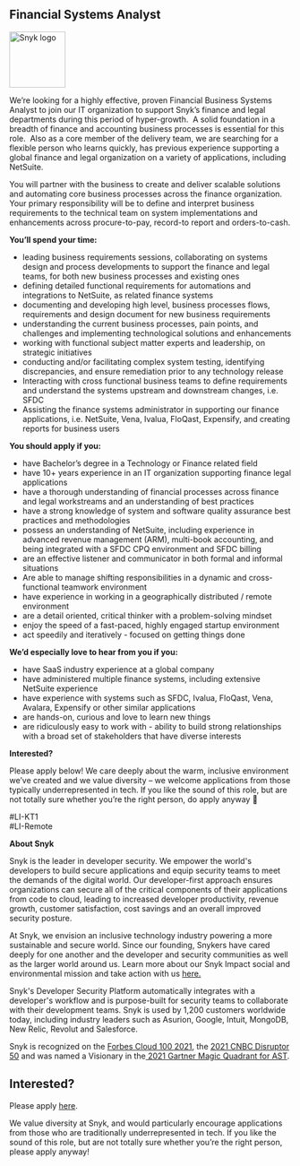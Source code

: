 Financial Systems Analyst
---

<img src="https://res.cloudinary.com/snyk/image/upload/v1537345894/press-kit/brand/logo-black.png" width="100" alt="Snyk logo" />

<p><span style="font-weight: 400;">We’re looking for a highly effective, proven Financial Business Systems Analyst to join our IT organization to support Snyk’s finance and legal departments during this period of hyper-growth.&nbsp; A solid foundation in a breadth of finance and accounting business processes is essential for this role.&nbsp; Also as a core member of the delivery team, we are searching for a flexible person who learns quickly, has previous experience supporting a global finance and legal organization on a variety of applications, including NetSuite.</span></p>
<p><span style="font-weight: 400;">You will partner with the business to create and deliver scalable solutions and automating core business processes across the finance organization. Your primary responsibility will be to define and interpret business requirements to the technical team on system implementations and enhancements across procure-to-pay, record-to report and orders-to-cash.</span></p>
<p><strong>You’ll spend your time:</strong></p>
<ul>
<li style="font-weight: 400;"><span style="font-weight: 400;">leading business requirements sessions, collaborating on systems design and process developments to support the finance and legal teams, for both new business processes and existing ones&nbsp;</span></li>
<li style="font-weight: 400;"><span style="font-weight: 400;">defining detailed functional requirements for automations and integrations to NetSuite, as related finance systems</span></li>
<li style="font-weight: 400;"><span style="font-weight: 400;">documenting and developing high level, business processes flows, requirements and design document for new business requirements</span></li>
<li style="font-weight: 400;"><span style="font-weight: 400;">understanding the current business processes, pain points, and challenges and implementing technological solutions and enhancements</span></li>
<li style="font-weight: 400;"><span style="font-weight: 400;">working with functional subject matter experts and leadership, on strategic initiatives&nbsp;</span></li>
<li style="font-weight: 400;"><span style="font-weight: 400;">conducting and/or facilitating complex system testing, identifying discrepancies, and ensure remediation prior to any technology release&nbsp;</span></li>
<li style="font-weight: 400;"><span style="font-weight: 400;">Interacting with cross functional business teams to define requirements and understand the systems upstream and downstream changes, i.e. SFDC</span></li>
<li style="font-weight: 400;"><span style="font-weight: 400;">Assisting the finance systems administrator in supporting our finance applications, i.e. NetSuite, Vena, Ivalua, FloQast, Expensify, and creating reports for business users</span></li>
</ul>
<p><strong>You should apply if you:</strong></p>
<ul>
<li style="font-weight: 400;"><span style="font-weight: 400;">have Bachelor’s degree in a Technology or Finance related field</span></li>
<li style="font-weight: 400;"><span style="font-weight: 400;">have 10+ years experience in an IT organization supporting finance legal applications</span></li>
<li style="font-weight: 400;"><span style="font-weight: 400;">have a thorough understanding of financial processes across finance and legal workstreams and an understanding of best practices</span></li>
<li style="font-weight: 400;"><span style="font-weight: 400;">have a strong knowledge of system and software quality assurance best practices and methodologies</span></li>
<li style="font-weight: 400;"><span style="font-weight: 400;">possess an understanding of NetSuite, including experience in advanced revenue management (ARM), multi-book accounting, and being integrated with a SFDC CPQ environment and SFDC billing</span></li>
<li style="font-weight: 400;"><span style="font-weight: 400;">are an effective listener and communicator in both formal and informal situations</span></li>
<li style="font-weight: 400;"><span style="font-weight: 400;">Are able to manage shifting responsibilities in a dynamic and cross-functional teamwork environment</span></li>
<li style="font-weight: 400;"><span style="font-weight: 400;">have experience in working in a geographically distributed / remote environment</span></li>
<li style="font-weight: 400;"><span style="font-weight: 400;">are a detail oriented, critical thinker with a problem-solving mindset</span></li>
<li style="font-weight: 400;"><span style="font-weight: 400;">enjoy the speed of a fast-paced, highly engaged startup environment</span></li>
<li style="font-weight: 400;"><span style="font-weight: 400;">act speedily and iteratively - focused on getting things done&nbsp;&nbsp;&nbsp;&nbsp;</span></li>
</ul>
<p><strong>We’d especially love to hear from you if you:</strong></p>
<ul>
<li style="font-weight: 400;"><span style="font-weight: 400;">have SaaS industry experience at a global company</span></li>
<li style="font-weight: 400;"><span style="font-weight: 400;">have administered multiple finance systems, including extensive NetSuite experience</span></li>
<li style="font-weight: 400;"><span style="font-weight: 400;">have experience with systems such as SFDC, Ivalua, FloQast, Vena, Avalara, Expensify or other similar applications</span></li>
<li style="font-weight: 400;"><span style="font-weight: 400;">are hands-on, curious and love to learn new things</span></li>
<li style="font-weight: 400;"><span style="font-weight: 400;">are ridiculously easy to work with - ability to build strong relationships with a broad set of stakeholders that have diverse interests</span></li>
</ul>
<p><strong>Interested?</strong></p>
<p><span style="font-weight: 400;">Please apply below! We care deeply about the warm, inclusive environment we’ve created and we value diversity – we welcome applications from those typically underrepresented in tech. If you like the sound of this role, but are not totally sure whether you’re the right person, do apply anyway 🙂</span></p>
<p><span style="font-weight: 400;">#LI-KT1<br>#LI-Remote</span></p><div class="content-conclusion"><p><strong>About Snyk</strong></p>
<p><span style="font-weight: 400;">Snyk is the leader in developer security. We empower the world's developers to build secure applications and equip security teams to meet the demands of the digital world. Our developer-first approach ensures organizations can secure all of the critical components of their applications from code to cloud, leading to increased developer productivity, revenue growth, customer satisfaction, cost savings and an overall improved security posture.&nbsp;</span></p>
<p><span style="font-weight: 400;">At Snyk, we envision an inclusive technology industry powering a more sustainable and secure world.</span> <span style="font-weight: 400;">Since our founding, Snykers have cared deeply for one another and the developer and security communities as well as the larger world around us. Learn more about our Snyk Impact social and environmental mission and take action with us </span><a href="https://snyk.io/about/snyk-impact/"><span style="font-weight: 400;">here.</span></a></p>
<p><span style="font-weight: 400;">Snyk's Developer Security Platform automatically integrates with a developer's workflow and is purpose-built for security teams to collaborate with their development teams. Snyk is used by 1,200 customers worldwide today, including industry leaders such as Asurion, Google, Intuit, MongoDB, New Relic, Revolut and Salesforce.</span></p>
<p><span style="font-weight: 400;">Snyk is recognized on the </span><a href="https://www.forbes.com/cloud100/#6f24b5ba5f94"><span style="font-weight: 400;">Forbes Cloud 100 2021</span></a><span style="font-weight: 400;">, the </span><a href="https://www.cnbc.com/2021/05/25/these-are-the-2021-cnbc-disruptor-50-companies.html"><span style="font-weight: 400;">2021 CNBC Disruptor 50</span></a><span style="font-weight: 400;"> and was named a Visionary in the</span><a href="https://snyk.io/blog/snyk-visionary-2021-gartner-magic-quadrant-for-ast/"><span style="font-weight: 400;"> 2021 Gartner Magic Quadrant for AST</span></a><span style="font-weight: 400;">.</span></p></div>

Interested?
---

Please apply [here](https://boards.greenhouse.io/snyk/jobs/5598339002#app).

We value diversity at Snyk, and would particularly encourage applications from those who are traditionally underrepresented in tech.
If you like the sound of this role, but are not totally sure whether you’re the right person, please apply anyway!
